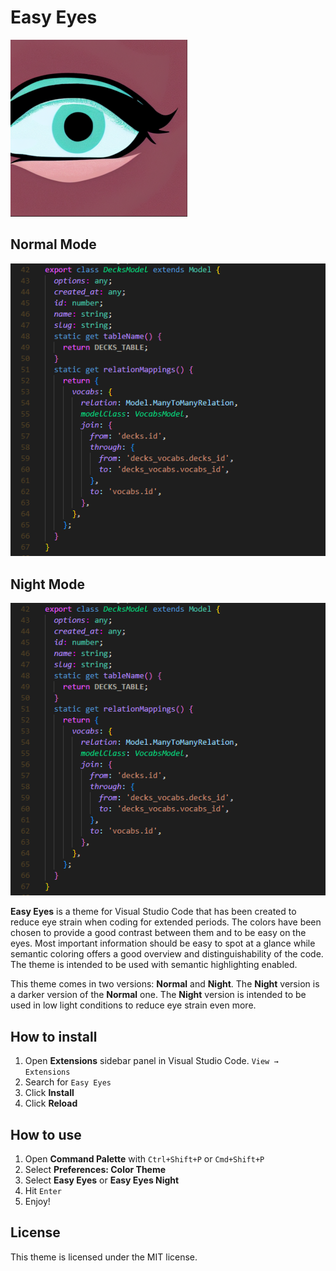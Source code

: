 <!-- this is  the readme for the vscode theme Easy Eyes -->
# Easy Eyes

![logo](https://github.com/vvhg1/easyeyes/blob/ee64024b80a441c2178005ae244c4c0aa950dcbe/images/logo.png)
## Normal Mode
![screenshot](https://github.com/vvhg1/easyeyes/blob/ee64024b80a441c2178005ae244c4c0aa950dcbe/images/screenshot.png)
## Night Mode
![screenshot2](https://github.com/vvhg1/easyeyes/blob/ee64024b80a441c2178005ae244c4c0aa950dcbe/images/screenshotn.png)


**Easy Eyes** is a theme for Visual Studio Code that has been created to reduce eye strain when coding for extended periods.
The colors have been chosen to provide a good contrast between them and to be easy on the eyes. Most important information should be easy to spot at a glance while semantic coloring offers a good overview and distinguishability of the code.
The theme is intended to be used with semantic highlighting enabled.

This theme comes in two versions: **Normal** and **Night**. The **Night** version is a darker version of the **Normal** one. The **Night** version is intended to be used in low light conditions to reduce eye strain even more.

## How to install

1. Open **Extensions** sidebar panel in Visual Studio Code. `View → Extensions`
1. Search for `Easy Eyes`
1. Click **Install**
1. Click **Reload**

## How to use

1. Open **Command Palette** with `Ctrl+Shift+P` or `Cmd+Shift+P`
1. Select **Preferences: Color Theme**
1. Select **Easy Eyes** or **Easy Eyes Night**
1. Hit `Enter`
1. Enjoy!

## License

This theme is licensed under the MIT license.